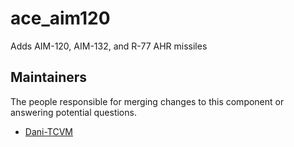 ace_aim120
===================

Adds AIM-120, AIM-132, and R-77 AHR missiles


## Maintainers

The people responsible for merging changes to this component or answering potential questions.

- [Dani-TCVM](https://github.com/TheCandianVendingMachine)

